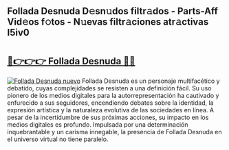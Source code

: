 ## Follada Desnuda D𝚎sn𝚞dos filtr𝚊dos - Parts-Aff Vid𝚎os f𝚘tos - N𝚞evas filtr𝚊ciones atr𝚊ctivas I5iv0

# <h2><a href="http://mb32wxn.tromn.icu/?c=Follada+Desnuda">🔗👉👉👉 Follada Desnuda 🔗🔗</a></h2>

[![Follada Desnuda nuevo](https://i.imgur.com/pEAQMta.gif)](http://mb32wxn.tromn.icu/?c=Follada+Desnuda)
Follada Desnuda es un personaje multifacético y debatido, cuyas complejidades se resisten a una definición fácil.  Su uso pionero de los medios digitales para la autorrepresentación ha cautivado y enfurecido a sus seguidores, encendiendo debates sobre la identidad, la expresión artística y la naturaleza evolutiva de las sociedades en línea. A pesar de la incertidumbre de sus próximas acciones, su impacto en los medios digitales es profundo. Impulsada por una determinación inquebrantable y un carisma innegable, la presencia de Follada Desnuda en el universo virtual no tiene paralelo.
